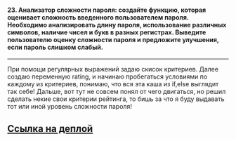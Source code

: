 <h4>23. Анализатор сложности пароля: создайте функцию, которая оценивает сложность введенного пользователем пароля. Необходимо анализировать длину пароля, использование различных символов, наличие чисел и букв в разных регистрах. Выведите пользователю оценку сложности пароля и предложите улучшения, если пароль слишком слабый.</h4>

---

При помощи регулярных выражений задаю скисок критериев.
Далее создаю переменную rating, и начинаю пробегаться условиями по каждому из критериев, понимаю, что вся эта каша из if,else выглядит так себе! Дальше, вот тут не совсем понял от чего двигаться, но решил сделать некие свои критерии рейтинга, то бишь за что я буду выдавать тот или иной уровень сложности пароля!

<h2><a href='https://arizonec.github.io/password-check/'>Ссылка на деплой</a></h2>
